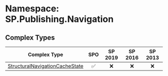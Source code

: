 # Namespace: SP.Publishing.Navigation

## Complex Types

Complex Type | SPO | SP 2019 | SP 2016 | SP 2013
----------|:---:|:-------:|:-------:|:-------:
[StructuralNavigationCacheState](./ComplexTypes/StructuralNavigationCacheState.md) | ✅ | ❌ | ❌ | ❌